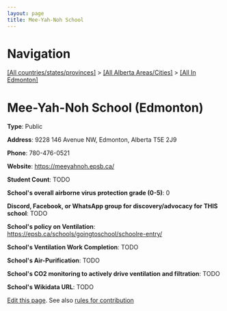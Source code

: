 ```yaml
---
layout: page
title: Mee-Yah-Noh School
---
```

# Navigation

[[All countries/states/provinces]](../../..) > [[All Alberta Areas/Cities]](../..) > [[All In Edmonton]](..)

# Mee-Yah-Noh School (Edmonton)

**Type**: Public

**Address**: 9228 146 Avenue NW, Edmonton, Alberta T5E 2J9

**Phone**: 780-476-0521

**Website**: <https://meeyahnoh.epsb.ca/>

**Student Count**: TODO

**School's overall airborne virus protection grade (0-5)**: 0

**Discord, Facebook, or WhatsApp group for discovery/advocacy for THIS school**: TODO

**School's policy on Ventilation**: <https://epsb.ca/schools/goingtoschool/schoolre-entry/>

**School's Ventilation Work Completion**: TODO

**School's Air-Purification**: TODO

**School's CO2 monitoring to actively drive ventilation and filtration**: TODO

**School's Wikidata URL**: TODO


[Edit this page](https://github.com/ventilate-schools/AB/edit/main/./Edmonton/Mee-Yah-Noh_School.md). See also [rules for contribution](../../../contribution-rules/)